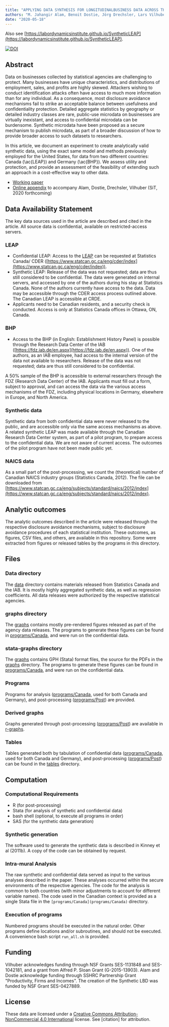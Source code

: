 ```yaml
---
title: "APPLYING DATA SYNTHESIS FOR LONGITUDINALBUSINESS DATA ACROSS THREE COUNTRIES"
authors: "M. Jahangir Alam, Benoit Dostie, Jörg Drechsler, Lars Vilhuber"
date: "2020-05-18"
---
```


Also see [https://labordynamicsinstitute.github.io/SyntheticLEAP](https://labordynamicsinstitute.github.io/SyntheticLEAP).


[![DOI](https://zenodo.org/badge/DOI/10.5281/zenodo.3832173.svg)](https://doi.org/10.5281/zenodo.3832173)




## Abstract

Data on businesses collected by statistical agencies are challenging to protect. Many businesses have unique characteristics, and distributions of employment, sales, and profits are highly skewed. Attackers wishing to conduct identification attacks often have access to much more information than for any individual. As a consequence, most disclosure avoidance mechanisms  fail to strike an acceptable balance between usefulness and confidentiality protection. Detailed aggregate statistics by geography or detailed industry classes  are rare, public-use microdata on businesses are virtually inexistant, and access to confidential microdata can be burdensome. 
Synthetic microdata have been proposed as a secure mechanism to publish microdata, as part of a broader discussion of how  to provide broader access to such datasets to researchers.

In this article, we document an experiment to create analytically valid synthetic data, using the exact same model and methods previously employed for the United States, for data from two different countries: Canada (\ac{LEAP}) and Germany (\ac{BHP}). We assess utility and protection, and provide an assessment of the feasibility of extending such an approach in a cost-effective way to other data.

- [Working paper](pdfs/AlamDostieDrechslerVilhuber_20200504.pdf)
- [Online appendix](pdfs/AlamDostieDrechslerVilhuber-online-appendix.pdf) to accompany Alam, Dostie, Drechsler, Vilhuber (SiT, 2020 forthcoming)


## Data Availability Statement

The key data sources used in the article are described and cited in the article. All source data is confidential, available on restricted-access servers.


### LEAP

- Confidential LEAP: Access to the [LEAP](https://www.statcan.gc.ca/eng/cder/data#a6) can be requested at Statistics Canada/ CDER ([https://www.statcan.gc.ca/eng/cder/index](https://www.statcan.gc.ca/eng/cder/index)). 
 - Synthetic LEAP: Release of the data was not requested; data are thus still considered to be confidential. The data were generated on internal servers, and accessed by one of the authors during his stay at Statistics Canada. None of the authors currently have access to the data. Data may be accessible through the CDER access process outlined above. The Canadian LEAP is accessible at CRDE. 
 - Applicants need to be Canadian residents, and a security check is conducted. Access is only at Statistics Canada offices in Ottawa, ON, Canada.

### BHP

- Access to the BHP (in English: Establishment History Panel) is possible through the Research Data Center of the IAB ([https://fdz.iab.de/en.aspx](https://fdz.iab.de/en.aspx)). One of the authors, as an IAB employee, had access to the internal version of the data not available to researchers. Release of the data was not requested; data are thus still considered to be confidential.

A 50% sample of the BHP is accessible to external researchers through the FDZ (Research Data Center) of the IAB. Applicants must fill out a form, subject to approval, and can access the data via the various access mechanisms of the FDZ, including physical locations in Germany, elsewhere in Europe, and North America.

### Synthetic data

Synthetic data from both confidential data were never released to the public, and are accessible only via the same access mechanisms as above. A related synthetic LEAP was made available through the Canadian Research Data Center system, as part of a pilot program, to prepare access to the confidential data. We are not aware of current access. The outcomes of the pilot program have not been made public yet.


### NAICS data

As a small part of the post-processing, we count the (theoretical) number of Canadian NAICS industry groups (Statistics Canada, 2012). The file can be downloaded from [https://www.statcan.gc.ca/eng/subjects/standard/naics/2012/index](https://www.statcan.gc.ca/eng/subjects/standard/naics/2012/index).


## Analytic outcomes

The analytic outcomes described in the article were released through the respective disclosure avoidance mechanisms, subject to disclosure avoidance procedures of each statistical institution. These outcomes, as figures, CSV files, and others, are available in this repository. Some were extracted from figures or released tables by the programs in this directory.

## Files 

### Data directory

The [data](data/README.md) directory contains materials released from Statistics Canada and the IAB. It is mostly highly aggregated synthetic data, as well as regression coefficients. All data releases were authorized by the respective statistical agencies.

### graphs directory

The [graphs](graphs/) contains mostly pre-rendered figures released as part of the agency data releases.  The programs to generate these figures can be found in [programs/Canada](programs/Canada), and were run on the confidential data.



### stata-graphs directory

The [graphs](graphs/) contains   GPH (Stata) format files, the source for the PDFs in the [graphs](graphs/) directory. The programs to generate these figures can be found in [programs/Canada](programs/Canada), and were run on the confidential data.



### Programs

Programs for analysis ([programs/Canada](programs/Canada), used for both Canada and Germany), and post-processing ([programs/Post](programs/Post)) are provided.


### Derived graphs

Graphs generated through post-processing ([programs/Post](programs/Post)) are available in [r-graphs](r-graphs/). 



### Tables

Tables generated both by tabulation of confidential data ([programs/Canada](programs/Canada), used for both Canada and Germany), and post-processing ([programs/Post](programs/Post))  can be found in the [tables](tables/) directory.


## Computation

### Computational Requirements

- R (for post-processing)
- Stata (for analysis of synthetic and confidential data)
- bash shell (optional, to execute all programs in order)
- SAS (for the synthetic data generation)

### Synthetic generation

The software used to generate the synthetic data is described in Kinney et al (2011b). A copy of the code can be obtained by request.

### Intra-mural Analysis

The raw synthetic and confidential data served as input to the various analyses described in the paper. These analyses occurred within the secure environments of the respective agencies. The code for the analysis is common to both countries (with minor adjustments to account for different variable names). The code used in the Canadian context is provided as a single Stata file in the `[programs/Canada](programs/Canada)` directory.



### Execution of programs

Numbered programs should be executed in the natural order. Other programs define locations and/or subroutines, and should not be executed. A convenience bash script `run_all.sh` is provided.

## Funding

Vilhuber acknowledges funding through NSF Grants SES-1131848 and SES-1042181, and a grant from Alfred P. Sloan Grant (G-2015-13903). Alam and Dostie acknowledge funding through SSHRC Partnership Grant "Productivity, Firms and Incomes". The creation of the Synthetic LBD  was funded by NSF Grant SES-0427889.


## License

These data are licensed under a [Creative Commons Attribution-NonCommercial 4.0 International](https://creativecommons.org/licenses/by-nc/4.0/) license. See [citation] for attribution.




